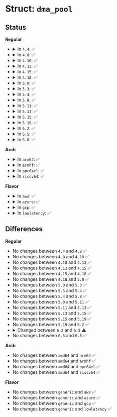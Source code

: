 # Struct: <code>dma_pool</code>

## Status
<b>Regular</b>
<ul>
<li>
<details>
<summary>In <code>4.4</code>: ✅</summary>

```c
struct dma_pool {
    struct list_head page_list;
    spinlock_t lock;
    size_t size;
    struct device *dev;
    size_t allocation;
    size_t boundary;
    char name[32];
    struct list_head pools;
};
```
</details>
</li>
<li>
<details>
<summary>In <code>4.8</code>: ✅</summary>

```c
struct dma_pool {
    struct list_head page_list;
    spinlock_t lock;
    size_t size;
    struct device *dev;
    size_t allocation;
    size_t boundary;
    char name[32];
    struct list_head pools;
};
```
</details>
</li>
<li>
<details>
<summary>In <code>4.10</code>: ✅</summary>

```c
struct dma_pool {
    struct list_head page_list;
    spinlock_t lock;
    size_t size;
    struct device *dev;
    size_t allocation;
    size_t boundary;
    char name[32];
    struct list_head pools;
};
```
</details>
</li>
<li>
<details>
<summary>In <code>4.13</code>: ✅</summary>

```c
struct dma_pool {
    struct list_head page_list;
    spinlock_t lock;
    size_t size;
    struct device *dev;
    size_t allocation;
    size_t boundary;
    char name[32];
    struct list_head pools;
};
```
</details>
</li>
<li>
<details>
<summary>In <code>4.15</code>: ✅</summary>

```c
struct dma_pool {
    struct list_head page_list;
    spinlock_t lock;
    size_t size;
    struct device *dev;
    size_t allocation;
    size_t boundary;
    char name[32];
    struct list_head pools;
};
```
</details>
</li>
<li>
<details>
<summary>In <code>4.18</code>: ✅</summary>

```c
struct dma_pool {
    struct list_head page_list;
    spinlock_t lock;
    size_t size;
    struct device *dev;
    size_t allocation;
    size_t boundary;
    char name[32];
    struct list_head pools;
};
```
</details>
</li>
<li>
<details>
<summary>In <code>5.0</code>: ✅</summary>

```c
struct dma_pool {
    struct list_head page_list;
    spinlock_t lock;
    size_t size;
    struct device *dev;
    size_t allocation;
    size_t boundary;
    char name[32];
    struct list_head pools;
};
```
</details>
</li>
<li>
<details>
<summary>In <code>5.3</code>: ✅</summary>

```c
struct dma_pool {
    struct list_head page_list;
    spinlock_t lock;
    size_t size;
    struct device *dev;
    size_t allocation;
    size_t boundary;
    char name[32];
    struct list_head pools;
};
```
</details>
</li>
<li>
<details>
<summary>In <code>5.4</code>: ✅</summary>

```c
struct dma_pool {
    struct list_head page_list;
    spinlock_t lock;
    size_t size;
    struct device *dev;
    size_t allocation;
    size_t boundary;
    char name[32];
    struct list_head pools;
};
```
</details>
</li>
<li>
<details>
<summary>In <code>5.8</code>: ✅</summary>

```c
struct dma_pool {
    struct list_head page_list;
    spinlock_t lock;
    size_t size;
    struct device *dev;
    size_t allocation;
    size_t boundary;
    char name[32];
    struct list_head pools;
};
```
</details>
</li>
<li>
<details>
<summary>In <code>5.11</code>: ✅</summary>

```c
struct dma_pool {
    struct list_head page_list;
    spinlock_t lock;
    size_t size;
    struct device *dev;
    size_t allocation;
    size_t boundary;
    char name[32];
    struct list_head pools;
};
```
</details>
</li>
<li>
<details>
<summary>In <code>5.13</code>: ✅</summary>

```c
struct dma_pool {
    struct list_head page_list;
    spinlock_t lock;
    size_t size;
    struct device *dev;
    size_t allocation;
    size_t boundary;
    char name[32];
    struct list_head pools;
};
```
</details>
</li>
<li>
<details>
<summary>In <code>5.15</code>: ✅</summary>

```c
struct dma_pool {
    struct list_head page_list;
    spinlock_t lock;
    size_t size;
    struct device *dev;
    size_t allocation;
    size_t boundary;
    char name[32];
    struct list_head pools;
};
```
</details>
</li>
<li>
<details>
<summary>In <code>5.19</code>: ✅</summary>

```c
struct dma_pool {
    struct list_head page_list;
    spinlock_t lock;
    size_t size;
    struct device *dev;
    size_t allocation;
    size_t boundary;
    char name[32];
    struct list_head pools;
};
```
</details>
</li>
<li>
<details>
<summary>In <code>6.2</code>: ✅</summary>

```c
struct dma_pool {
    struct list_head page_list;
    spinlock_t lock;
    size_t size;
    struct device *dev;
    size_t allocation;
    size_t boundary;
    char name[32];
    struct list_head pools;
};
```
</details>
</li>
<li>
<details>
<summary>In <code>6.5</code>: ✅</summary>

```c
struct dma_pool {
    struct list_head page_list;
    spinlock_t lock;
    struct dma_block *next_block;
    size_t nr_blocks;
    size_t nr_active;
    size_t nr_pages;
    struct device *dev;
    unsigned int size;
    unsigned int allocation;
    unsigned int boundary;
    char name[32];
    struct list_head pools;
};
```
</details>
</li>
<li>
<details>
<summary>In <code>6.8</code>: ✅</summary>

```c
struct dma_pool {
    struct list_head page_list;
    spinlock_t lock;
    struct dma_block *next_block;
    size_t nr_blocks;
    size_t nr_active;
    size_t nr_pages;
    struct device *dev;
    unsigned int size;
    unsigned int allocation;
    unsigned int boundary;
    char name[32];
    struct list_head pools;
};
```
</details>
</li>
</ul>
<b>Arch</b>
<ul>
<li>
<details>
<summary>In <code>arm64</code>: ✅</summary>

```c
struct dma_pool {
    struct list_head page_list;
    spinlock_t lock;
    size_t size;
    struct device *dev;
    size_t allocation;
    size_t boundary;
    char name[32];
    struct list_head pools;
};
```
</details>
</li>
<li>
<details>
<summary>In <code>armhf</code>: ✅</summary>

```c
struct dma_pool {
    struct list_head page_list;
    spinlock_t lock;
    size_t size;
    struct device *dev;
    size_t allocation;
    size_t boundary;
    char name[32];
    struct list_head pools;
};
```
</details>
</li>
<li>
<details>
<summary>In <code>ppc64el</code>: ✅</summary>

```c
struct dma_pool {
    struct list_head page_list;
    spinlock_t lock;
    size_t size;
    struct device *dev;
    size_t allocation;
    size_t boundary;
    char name[32];
    struct list_head pools;
};
```
</details>
</li>
<li>
<details>
<summary>In <code>riscv64</code>: ✅</summary>

```c
struct dma_pool {
    struct list_head page_list;
    spinlock_t lock;
    size_t size;
    struct device *dev;
    size_t allocation;
    size_t boundary;
    char name[32];
    struct list_head pools;
};
```
</details>
</li>
</ul>
<b>Flavor</b>
<ul>
<li>
<details>
<summary>In <code>aws</code>: ✅</summary>

```c
struct dma_pool {
    struct list_head page_list;
    spinlock_t lock;
    size_t size;
    struct device *dev;
    size_t allocation;
    size_t boundary;
    char name[32];
    struct list_head pools;
};
```
</details>
</li>
<li>
<details>
<summary>In <code>azure</code>: ✅</summary>

```c
struct dma_pool {
    struct list_head page_list;
    spinlock_t lock;
    size_t size;
    struct device *dev;
    size_t allocation;
    size_t boundary;
    char name[32];
    struct list_head pools;
};
```
</details>
</li>
<li>
<details>
<summary>In <code>gcp</code>: ✅</summary>

```c
struct dma_pool {
    struct list_head page_list;
    spinlock_t lock;
    size_t size;
    struct device *dev;
    size_t allocation;
    size_t boundary;
    char name[32];
    struct list_head pools;
};
```
</details>
</li>
<li>
<details>
<summary>In <code>lowlatency</code>: ✅</summary>

```c
struct dma_pool {
    struct list_head page_list;
    spinlock_t lock;
    size_t size;
    struct device *dev;
    size_t allocation;
    size_t boundary;
    char name[32];
    struct list_head pools;
};
```
</details>
</li>
</ul>

## Differences
<b>Regular</b>
<ul>
<li>
No changes between <code>4.4</code> and <code>4.8</code> ✅
</li>
<li>
No changes between <code>4.8</code> and <code>4.10</code> ✅
</li>
<li>
No changes between <code>4.10</code> and <code>4.13</code> ✅
</li>
<li>
No changes between <code>4.13</code> and <code>4.15</code> ✅
</li>
<li>
No changes between <code>4.15</code> and <code>4.18</code> ✅
</li>
<li>
No changes between <code>4.18</code> and <code>5.0</code> ✅
</li>
<li>
No changes between <code>5.0</code> and <code>5.3</code> ✅
</li>
<li>
No changes between <code>5.3</code> and <code>5.4</code> ✅
</li>
<li>
No changes between <code>5.4</code> and <code>5.8</code> ✅
</li>
<li>
No changes between <code>5.8</code> and <code>5.11</code> ✅
</li>
<li>
No changes between <code>5.11</code> and <code>5.13</code> ✅
</li>
<li>
No changes between <code>5.13</code> and <code>5.15</code> ✅
</li>
<li>
No changes between <code>5.15</code> and <code>5.19</code> ✅
</li>
<li>
No changes between <code>5.19</code> and <code>6.2</code> ✅
</li>
<li>
<details>
<summary>Changed between <code>6.2</code> and <code>6.5</code> ⚠️</summary>
<ul>
<li>
<b>Field added. </b>
<code>struct dma_block *next_block</code>
</li>
<li>
<b>Field added. </b>
<code>size_t nr_blocks</code>
</li>
<li>
<b>Field added. </b>
<code>size_t nr_active</code>
</li>
<li>
<b>Field added. </b>
<code>size_t nr_pages</code>
</li>
<li>
<b>Field type changed. </b>
<code>size_t size</code> ➡️ <code>unsigned int size</code>
</li>
<li>
<b>Field type changed. </b>
<code>size_t allocation</code> ➡️ <code>unsigned int allocation</code>
</li>
<li>
<b>Field type changed. </b>
<code>size_t boundary</code> ➡️ <code>unsigned int boundary</code>
</li>
</ul>
</details>
</li>
<li>
No changes between <code>6.5</code> and <code>6.8</code> ✅
</li>
</ul>
<b>Arch</b>
<ul>
<li>
No changes between <code>amd64</code> and <code>arm64</code> ✅
</li>
<li>
No changes between <code>amd64</code> and <code>armhf</code> ✅
</li>
<li>
No changes between <code>amd64</code> and <code>ppc64el</code> ✅
</li>
<li>
No changes between <code>amd64</code> and <code>riscv64</code> ✅
</li>
</ul>
<b>Flavor</b>
<ul>
<li>
No changes between <code>generic</code> and <code>aws</code> ✅
</li>
<li>
No changes between <code>generic</code> and <code>azure</code> ✅
</li>
<li>
No changes between <code>generic</code> and <code>gcp</code> ✅
</li>
<li>
No changes between <code>generic</code> and <code>lowlatency</code> ✅
</li>
</ul>
